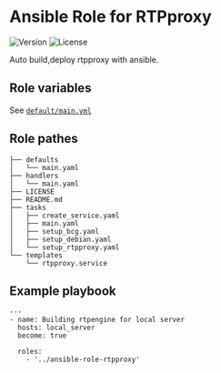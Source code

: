 # Ansible Role for RTPproxy
![Version](https://img.shields.io/github/v/release/mach1el/ansible-role-rtpproxy?color=blue&style=plastic) ![License](https://img.shields.io/github/license/mach1el/ansible-role-rtpproxy?color=grey&style=plastic)

Auto build,deploy rtpproxy with ansible.

## Role variables
See [`default/main.yml`](https://github.com/mach1el/ansible-role-rtpproxy/blob/master/defaults/main.yml)

## Role pathes

    ├── defaults
    │   └── main.yaml
    ├── handlers
    │   └── main.yaml
    ├── LICENSE
    ├── README.md
    ├── tasks
    │   ├── create_service.yaml
    │   ├── main.yaml
    │   ├── setup_bcg.yaml
    │   ├── setup_debian.yaml
    │   └── setup_rtpproxy.yaml
    └── templates
        └── rtpproxy.service

## Example playbook

    ---
    - name: Building rtpengine for local server
      hosts: local_server
      become: true
     
      roles: 
        - '../ansible-role-rtpproxy'
